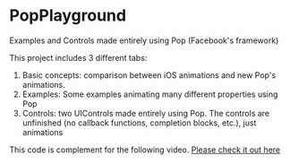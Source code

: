 PopPlayground
=============

Examples and Controls made entirely using Pop (Facebook's framework)

This project includes 3 different tabs:
1. Basic concepts: comparison between iOS animations and new Pop's animations.
2. Examples: Some examples animating many different properties using Pop
3. Controls: two UIControls made entirely using Pop. The controls are unfinished (no callback functions, completion blocks, etc.), just animations
  
This code is complement for the following video. [Please check it out here](http://youtu.be/EdlM6zQ_ArI)
